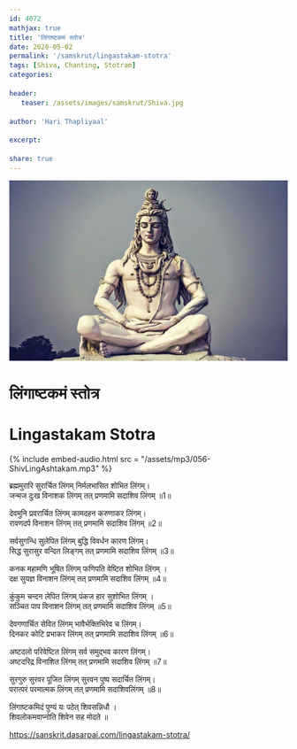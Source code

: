 ```yaml
---    
id: 4072    
mathjax: true    
title: 'लिंगाष्टकमं स्तोत्र'    
date: 2020-05-02    
permalink: '/samskrut/lingastakam-stotra'    
tags: [Shiva, Chanting, Stotram]    
categories:    
    
header:    
   teaser: /assets/images/samskrut/Shiva.jpg    
    
author: 'Hari Thapliyaal'    
    
excerpt:    
    
share: true    
---    
```

    
![](/assets/images/samskrut/Shiva.jpg)    
    
# लिंगाष्टकमं स्तोत्र    
# Lingastakam Stotra    
    
{% include embed-audio.html src = "/assets/mp3/056-ShivLingAshtakam.mp3" %}     
    
    
    
ब्रह्ममुरारि सुरार्चित लिंगम् निर्मलभासित शोभित लिंगम्।    
जन्मज दुःख विनाशक लिंगम् तत् प्रणमामि सदाशिव लिंगम् ॥1॥    
    
देवमुनि प्रवरार्चित लिंगम् कामदहन करुणाकर लिंगम्।    
रावणदर्प विनाशन लिंगम् तत् प्रणमामि सदाशिव लिंगम् ॥2॥    
    
सर्वसुगन्धि सुलेपित लिंगम् बुद्धि विवर्धन कारण लिंगम्।    
सिद्ध सुरासुर वन्दित लिङ्गम् तत् प्रणमामि सदाशिव लिंगम् ॥3॥    
    
कनक महामणि भूषित लिंगम् फणिपति वेष्टित शोभित लिंगम् ।    
दक्ष सुयज्ञ विनाशन लिंगम् तत् प्रणमामि सदाशिव लिंगम् ॥4॥    
    
कुंकुम चन्दन लेपित लिंगम् पंकज हार सुशोभित लिंगम् ।    
सञ्चित पाप विनाशन लिंगम् तत् प्रणमामि सदाशिव लिंगम् ॥5॥    
    
देवगणार्चित सेवित लिंगम् भावैर्भक्तिभिरेव च लिंगम्।    
दिनकर कोटि प्रभाकर लिंगम् तत् प्रणमामि सदाशिव लिंगम् ॥6॥    
    
अष्टदलो परिवेष्टित लिंगम् सर्व समुद्भव कारण लिंगम्।    
अष्टदरिद्र विनाशित लिंगम् तत् प्रणमामि सदाशिव लिंगम् ॥7॥    
    
सुरगुरु सुरवर पूजित लिंगम् सुरवन पुष्प सदार्चित लिंगम्।    
परात्परं परमात्मक लिंगम् तत् प्रणमामि सदाशिवलिंगम् ॥8॥    
    
लिंगाष्टकमिदं पुण्यं यः पठेत् शिवसन्निधौ ।    
शिवलोकमवाप्नोति शिवेन सह मोदते ॥    
    
https://sanskrit.dasarpai.com/lingastakam-stotra/